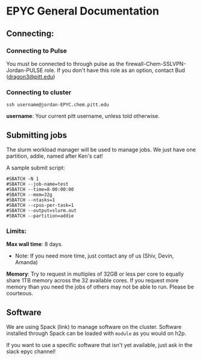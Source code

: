 # EPYC General Documentation

## Connecting:

### Connecting to Pulse
You must be connected to through pulse as the firewall-Chem-SSLVPN-Jordan-PULSE role.
If you don't have this role as an option, contact Bud (dragon3@pitt.edu)

### Connecting to cluster
`ssh username@jordan-EPYC.chem.pitt.edu`

**username**: Your current pitt username, unless told otherwise.


## Submitting  jobs
The slurm workload manager will be used to manage jobs. We just have one partition, addie, named after Ken's cat!

A sample submit script:
```
#SBATCH -N 1
#SBATCH --job-name=test
#SBATCH --time=8-00:00:00
#SBATCH --mem=32g
#SBATCH --ntasks=1
#SBATCH --cpus-per-task=1
#SBATCH --output=slurm.out
#SBATCH --partition=addie
```

### Limits:
**Max wall time**: 8 days. 
- Note: If you need more time, just contact any of us (Shiv, Devin, Amanda)

**Memory**: Try to request in multiples of 32GB or less per core to equally share 1TB memory across the 32 available cores. If you request more memory than you need the jobs of others may not be able to run. Please be courteous. 

## Software
We are using Spack (link) to manage software on the cluster. 
Software installed through Spack can be loaded with `module` as you would on h2p. 

If you want to use a specific software that isn't yet available, just ask in the slack epyc channel!

